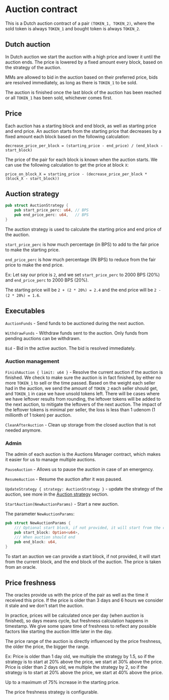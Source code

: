 # Auction contract

This is a Dutch auction contract of a pair `(TOKEN_1, TOKEN_2)`, where the sold token is always `TOKEN_1` and bought token is always `TOKEN_2`.

## Dutch auction

In Dutch auction we start the auction with a high price and lower it until the auction ends. The price is lowered by a fixed amount every block, based on the strategy of the auction.

MMs are allowed to bid in the auction based on their preferred price, bids are resolved immediately, as long as there is `TOKEN_1` to be sold.

The auction is finished once the last block of the auction has been reached or all `TOKEN_1` has been sold, whichever comes first.

## Price

Each auction has a starting block and end block, as well as starting price and end price. An auction starts from the starting price that decreases by a fixed amount each block based on the following calculation:

`decrease_price_per_block = (starting_price - end_price) / (end_block - start_block)`

The price of the pair for each block is known when the auction starts. We can use the following calculation to get the price at block `X`:

`price_on_block_X = starting_price - (decrease_price_per_block * (block_X - start_block))`

## Auction strategy
```rust
pub struct AuctionStrategy {
    pub start_price_perc: u64, // BPS
    pub end_price_perc: u64,   // BPS
}
```

The auction strategy is used to calculate the starting price and end price of the auction.

`start_price_perc` is how much percentage (in BPS) to add to the fair price to make the starting price.

`end_price_perc` is how much percentage (IN BPS) to reduce from the fair price to make the end price.

Ex:
Let say our price is `2`, and we set `start_price_perc` to 2000 BPS (20%) and `end_price_perc` to 2000 BPS (20%).

The starting price will be `2 + (2 * 20%) = 2.4` and the end price will be `2 - (2 * 20%) = 1.6`.

## Executables

`AuctionFunds` - Send funds to be auctioned during the next auction.

`WithdrawFunds` - Withdraw funds sent to the auction. Only funds from pending auctions can be withdrawn.

`Bid` - Bid in the active auction. The bid is resolved immediately.

### Auction management

`FinishAuction { limit: u64 }` - Resolve the current auction if the auction is finished.
We check to make sure the auction is in fact finished, by either no more `TOKEN_1` to sell or the time passed.
Based on the weight each seller had in the auction, we send the amount of `TOKEN_2` each seller should get, and `TOKEN_1` in case we have unsold tokens left.
There will be cases where we have leftover results from rounding, the leftover tokens will be added to the next auction, to mitigate the leftovers of the next auction.
The impact of the leftover tokens is minimal per seller, the loss is less than 1 udenom (1 millionth of 1 token) per auction.

`CleanAfterAuction` - Clean up storage from the closed auction that is not needed anymore.

### Admin

The admin of each auction is the Auctions Manager contract, which makes it easier for us to manage multiple auctions.

`PauseAuction` - Allows us to pause the auction in case of an emergency.

`ResumeAuction` - Resume the auction after it was paused.

`UpdateStrategy { strategy: AuctionStrategy }` - update the strategy of the auction, see more in the [Auction strategy](#auction-strategy) section.

`StartAuction(NewAuctionParams)` - Start a new auction.

The parameter `NewAuctionParams`:
```rust
pub struct NewAuctionParams {
    /// Optional start block, if not provided, it will start from the current block
    pub start_block: Option<u64>,
    /// When auction should end
    pub end_block: u64,
}
```
To start an auction we can provide a start block, if not provided, it will start from the current block, and the end block of the auction.
The price is taken from an oracle.

## Price freshness

The oracles provide us with the price of the pair as well as the time it received this price.
If the price is older than 3 days and 6 hours we consider it stale and we don't start the auction.

In practice, prices will be calculated once per day (when auction is finished), so days means cycle, but freshness calculation happens in timestamp.
We give some spare time of freshness to reflect any possible factors like starting the auction little later in the day.

The price range of the auction is directly influenced by the price freshness, the older the price, the bigger the range.

Ex:
Price is older than 1 day old, we multiple the strategy by 1.5, so if the strategy is to start at 20% above the price, we start at 30% above the price.
Price is older than 2 days old, we multiple the strategy by 2, so if the strategy is to start at 20% above the price, we start at 40% above the price.

Up to a maximum of 75% increase in the starting price.

The price freshness strategy is configurable.

